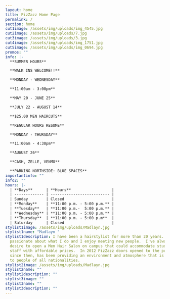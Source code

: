 ```yaml
---
layout: home
title: PizZazz Home Page
permalink: /
section: home
cut1image: /assets/img/uploads/img_4545.jpg
cut2image: /assets/img/uploads/7.jpg
cut3image: /assets/img/uploads/3.jpg
cut4image: /assets/img/uploads/img_1751.jpg
cut5image: /assets/img/uploads/img_0694.jpg
promos: ""
info: |-
  **SUMMER HOURS**

  **WALK INS WELCOME!!** 

  **MONDAY - WEDNESDAY**

  **11:00am - 3:00pm**

  **MAY 20 - JUNE 25**

  **JULY 22 - AUGUST 14**

  **$25.00 MEN HAIRCUTS**

  **REGULAR HOURS RESUME** 

  **MONDAY - THURSDAY**

  **11:00am - 4:30pm**

  **AUGUST 26**

  **CASH, ZELLE, VENMO**

  **PARKING NORTHSIDE: BLUE SPACES**
importantinfo: ""
info2: ""
hours: |-
  | **Days**      | **Hours**                  |
  | ------------- | -------------------------- |
  | Sunday        | Closed                     |
  | **Monday**    | **11:00 p.m. - 5:00 p.m.** |
  | **Tuesday**   | **11:00 p.m.-  5:00 p.m.** |
  | **Wednesday** | **11:00 p.m. - 5:00 p.m.** |
  | **Thursday**  | **11:00 p.m. - 5:00 p.m**  |
  | Saturday      | Closed                     |
stylist1image: /assets/img/uploads/Madlayn.jpg
stylist1name: "Madlayn "
stylist1description: I have been a hairstylist for more than 20 years.  I'm very
  passionate about what I do and I enjoy meeting new people.  I've always had a
  desire to open a Men Hair Salon on campus that could accommodate students and
  staff with affordable prices.  In 2012 PizZazz doors opened to the public and,
  since then, has been providing an environment and atmosphere that is welcoming
  to people of all nationalities.
stylist2image: /assets/img/uploads/Madlayn.jpg
stylist2name: ""
stylist2description: ""
stylist3image: ""
stylist3name: ""
stylist3description: ""
---
```

